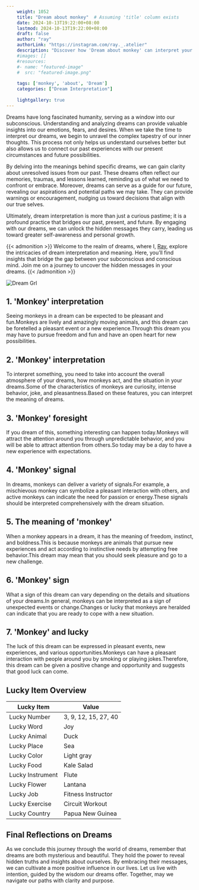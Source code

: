 ```yaml
---
    weight: 1052
    title: "Dream about monkey"  # Assuming 'title' column exists
    date: 2024-10-13T19:22:00+08:00
    lastmod: 2024-10-13T19:22:00+08:00
    draft: false
    author: "ray"
    authorLink: "https://instagram.com/ray._.atelier"
    description: "Discover how 'Dream about monkey' can interpret your future and uncover its significant meanings in your life."
    #images: []
    #resources:
    #- name: "featured-image"
    #  src: "featured-image.png"
    
    tags: ['monkey', 'about', 'Dream']
    categories: ["Dream Interpretation"]
    
    lightgallery: true
---
```

    
Dreams have long fascinated humanity, serving as a window into our subconscious. Understanding and analyzing dreams can provide valuable insights into our emotions, fears, and desires. When we take the time to interpret our dreams, we begin to unravel the complex tapestry of our inner thoughts. This process not only helps us understand ourselves better but also allows us to connect our past experiences with our present circumstances and future possibilities.

By delving into the meanings behind specific dreams, we can gain clarity about unresolved issues from our past. These dreams often reflect our memories, traumas, and lessons learned, reminding us of what we need to confront or embrace. Moreover, dreams can serve as a guide for our future, revealing our aspirations and potential paths we may take. They can provide warnings or encouragement, nudging us toward decisions that align with our true selves.

Ultimately, dream interpretation is more than just a curious pastime; it is a profound practice that bridges our past, present, and future. By engaging with our dreams, we can unlock the hidden messages they carry, leading us toward greater self-awareness and personal growth.

{{< admonition >}}
Welcome to the realm of dreams, where I, [Ray](https://instagram.com/ray._.atelier), explore the intricacies of dream interpretation and meaning. Here, you’ll find insights that bridge the gap between your subconscious and conscious mind. Join me on a journey to uncover the hidden messages in your dreams.
{{< /admonition >}}

![Dream Grl](https://cdn.pixabay.com/photo/2017/11/02/03/35/gothic-2910057_1280.jpg "Dream Grl")

## 1. 'Monkey' interpretation
Seeing monkeys in a dream can be expected to be pleasant and fun.Monkeys are lively and amazingly moving animals, and this dream can be foretelled a pleasant event or a new experience.Through this dream you may have to pursue freedom and fun and have an open heart for new possibilities.

## 2. 'Monkey' interpretation
To interpret something, you need to take into account the overall atmosphere of your dreams, how monkeys act, and the situation in your dreams.Some of the characteristics of monkeys are curiosity, intense behavior, joke, and pleasantness.Based on these features, you can interpret the meaning of dreams.

## 3. 'Monkey' foresight
If you dream of this, something interesting can happen today.Monkeys will attract the attention around you through unpredictable behavior, and you will be able to attract attention from others.So today may be a day to have a new experience with expectations.

## 4. 'Monkey' signal
In dreams, monkeys can deliver a variety of signals.For example, a mischievous monkey can symbolize a pleasant interaction with others, and active monkeys can indicate the need for passion or energy.These signals should be interpreted comprehensively with the dream situation.

## 5. The meaning of 'monkey'
When a monkey appears in a dream, it has the meaning of freedom, instinct, and boldness.This is because monkeys are animals that pursue new experiences and act according to instinctive needs by attempting free behavior.This dream may mean that you should seek pleasure and go to a new challenge.

## 6. 'Monkey' sign
What a sign of this dream can vary depending on the details and situations of your dreams.In general, monkeys can be interpreted as a sign of unexpected events or change.Changes or lucky that monkeys are heralded can indicate that you are ready to cope with a new situation.

## 7. 'Monkey' and lucky
The luck of this dream can be expressed in pleasant events, new experiences, and various opportunities.Monkeys can have a pleasant interaction with people around you by smoking or playing jokes.Therefore, this dream can be given a positive change and opportunity and suggests that good luck can come.

## Lucky Item Overview
| Lucky Item          | Value              |
|---------------|--------------------|
| Lucky Number        | 3, 9, 12, 15, 27, 40  |
| Lucky Word          | Joy |
| Lucky Animal        | Duck |
| Lucky Place         | Sea     |
| Lucky Color         | Light gray     |
| Lucky Food          | Kale Salad      |
| Lucky Instrument    | Flute |
| Lucky Flower        | Lantana    |
| Lucky Job           | Fitness Instructor       |
| Lucky Exercise      | Circuit Workout  |
| Lucky Country       | Papua New Guinea    |


##  Final Reflections on Dreams

As we conclude this journey through the world of dreams, remember that dreams are both mysterious and beautiful. They hold the power to reveal hidden truths and insights about ourselves. By embracing their messages, we can cultivate a more positive influence in our lives. Let us live with intention, guided by the wisdom our dreams offer. Together, may we navigate our paths with clarity and purpose.

